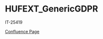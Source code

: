 # HUFEXT_GenericGDPR

IT-25419

[Confluence Page](https://wiki.huuuge.in/display/UNIFRAME/HUF+-+Huuuge+Unity+Framework)